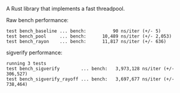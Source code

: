 A Rust library that implements a fast threadpool.

Raw bench performance:

```
test bench_baseline ... bench:          90 ns/iter (+/- 5)
test bench_pool     ... bench:      10,489 ns/iter (+/- 2,053)
test bench_rayon    ... bench:      11,817 ns/iter (+/- 636)
```

sigverify performance:
```
running 3 tests
test bench_sigverify        ... bench:   3,973,128 ns/iter (+/- 306,527)
test bench_sigverify_rayoff ... bench:   3,697,677 ns/iter (+/- 738,464)
```
